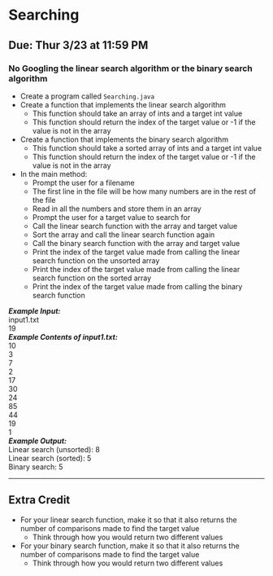 # Searching

## Due: Thur 3/23 at 11:59 PM

### No Googling the linear search algorithm or the binary search algorithm

- Create a program called `Searching.java`
- Create a function that implements the linear search algorithm
  - This function should take an array of ints and a target int value
  - This function should return the index of the target value or -1 if the value is not in the array
- Create a function that implements the binary search algorithm
  - This function should take a sorted array of ints and a target int value
  - This function should return the index of the target value or -1 if the value is not in the array
- In the main method: 
  - Prompt the user for a filename
  - The first line in the file will be how many numbers are in the rest of the file
  - Read in all the numbers and store them in an array
  - Prompt the user for a target value to search for
  - Call the linear search function with the array and target value
  - Sort the array and call the linear search function again
  - Call the binary search function with the array and target value
  - Print the index of the target value made from calling the linear search function on the unsorted array
  - Print the index of the target value made from calling the linear search function on the sorted array
  - Print the index of the target value made from calling the binary search function

***Example Input:***\
input1.txt\
19\
***Example Contents of input1.txt:***\
10\
3\
7\
2\
17\
30\
24\
85\
44\
19\
1\
***Example Output:***\
Linear search (unsorted): 8\
Linear search (sorted): 5\
Binary search: 5

- - - - - - - - - - - - 

## Extra Credit

- For your linear search function, make it so that it also returns the number of comparisons made to find the target value
    - Think through how you would return two different values
- For your binary search function, make it so that it also returns the number of comparisons made to find the target value
    - Think through how you would return two different values
